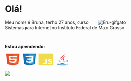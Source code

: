  <h1>Olá!</h1>  
 <img align="right" alt="Bru-gifgato" height="40%" width="40%" src="https://t.ctcdn.com.br/AwxkFgvpQizV0aW2qJ_uHcXQNxU=/i361132.gif">
 <p>Meu nome é Bruna, tenho 27 anos, curso Sistemas para Internet no Instituto Federal de Mato Grosso </p> <br>
 
 <div>
 <p><b>Estou aprendendo: </b></p>
 <img align="center" alt="Bru-HTML" height="40" width="50" src="https://raw.githubusercontent.com/devicons/devicon/master/icons/html5/html5-original.svg">
 <img align="center" alt="Bru-CSS" height="40" width="50" src="https://raw.githubusercontent.com/devicons/devicon/master/icons/css3/css3-original.svg">
 <img align="center" alt="Bru-Js" height="40" width="50" src="https://raw.githubusercontent.com/devicons/devicon/master/icons/javascript/javascript-plain.svg">
 <img align="center" alt="Bru-Java" height="40" width="50" src="https://raw.githubusercontent.com/devicons/devicon/master/icons/java/java-original.svg"> 
 </div> 
 <br>
 <img height="180em" topmargin="10" src="https://github-readme-stats.vercel.app/api/top-langs/?username=brunatremura&layout=compact&theme=tokyonight"/> 
              
